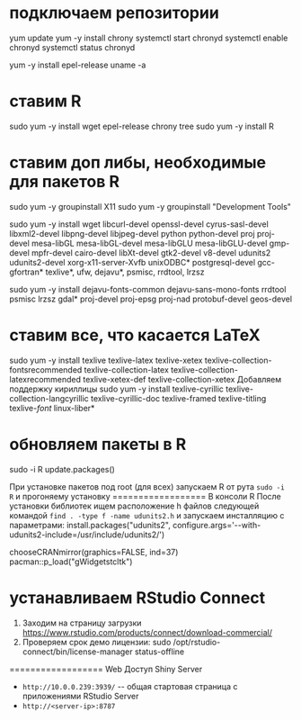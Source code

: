 # подключаем репозитории
yum update
yum -y install chrony
systemctl start chronyd
systemctl enable chronyd
systemctl status chronyd

yum -y install epel-release
uname -a

# ставим R
sudo yum -y install wget epel-release chrony tree
sudo yum -y install R

# ставим доп либы, необходимые для пакетов R
sudo yum -y groupinstall X11
sudo yum -y groupinstall "Development Tools"

sudo yum -y install wget libcurl-devel openssl-devel cyrus-sasl-devel libxml2-devel libpng-devel libjpeg-devel python python-devel proj proj-devel mesa-libGL mesa-libGL-devel mesa-libGLU mesa-libGLU-devel gmp-devel mpfr-devel cairo-devel libXt-devel gtk2-devel v8-devel udunits2 udunits2-devel xorg-x11-server-Xvfb unixODBC* postgresql-devel gcc-gfortran* texlive*, ufw, dejavu*, psmisc, rrdtool, lrzsz

sudo yum -y install dejavu-fonts-common dejavu-sans-mono-fonts rrdtool psmisc lrzsz gdal* proj-devel proj-epsg proj-nad protobuf-devel geos-devel

# ставим все, что касается LaTeX
sudo yum -y install texlive texlive-latex texlive-xetex texlive-collection-fontsrecommended texlive-collection-latex texlive-collection-latexrecommended  texlive-xetex-def texlive-collection-xetex
Добавляем поддержку кириллицы
sudo yum -y install texlive-cyrillic texlive-collection-langcyrillic texlive-cyrillic-doc texlive-framed texlive-titling texlive-*font* linux-liber*

# обновляем пакеты в R
sudo -i R
update.packages()

При установке пакетов под root (для всех) запускаем R от рута `sudo -i R` и прогоняему установку
================== В консоли R
После установки библиотек ищем расположение h файлов следующей командой `find . -type f -name udunits2.h` и запускаем инсталляцию с параметрами:
install.packages("udunits2", configure.args='--with-udunits2-include=/usr/include/udunits2/')

chooseCRANmirror(graphics=FALSE, ind=37)
pacman::p_load("gWidgetstcltk")

# устанавливаем RStudio Connect
1. Заходим на страницу загрузки https://www.rstudio.com/products/connect/download-commercial/
2. Проверяем срок демо лицензии: 
sudo /opt/rstudio-connect/bin/license-manager status-offline



================== Web Доступ
Shiny Server
- `http://10.0.0.239:3939/` -- общая стартовая страница с приложениями
RStudio Server
- `http://<server-ip>:8787`